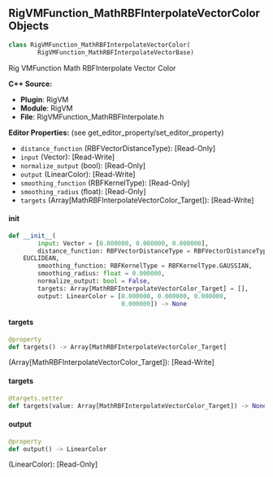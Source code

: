 ## RigVMFunction_MathRBFInterpolateVectorColor Objects

```python
class RigVMFunction_MathRBFInterpolateVectorColor(
        RigVMFunction_MathRBFInterpolateVectorBase)
```

Rig VMFunction Math RBFInterpolate Vector Color

**C++ Source:**

- **Plugin**: RigVM
- **Module**: RigVM
- **File**: RigVMFunction_MathRBFInterpolate.h

**Editor Properties:** (see get_editor_property/set_editor_property)

- ``distance_function`` (RBFVectorDistanceType):  [Read-Only]
- ``input`` (Vector):  [Read-Write]
- ``normalize_output`` (bool):  [Read-Only]
- ``output`` (LinearColor):  [Read-Write]
- ``smoothing_function`` (RBFKernelType):  [Read-Only]
- ``smoothing_radius`` (float):  [Read-Only]
- ``targets`` (Array[MathRBFInterpolateVectorColor_Target]):  [Read-Write]

<a id="unreal.RigVMFunction_MathRBFInterpolateVectorColor.__init__"></a>

#### __init__

```python
def __init__(
        input: Vector = [0.000000, 0.000000, 0.000000],
        distance_function: RBFVectorDistanceType = RBFVectorDistanceType.
    EUCLIDEAN,
        smoothing_function: RBFKernelType = RBFKernelType.GAUSSIAN,
        smoothing_radius: float = 0.000000,
        normalize_output: bool = False,
        targets: Array[MathRBFInterpolateVectorColor_Target] = [],
        output: LinearColor = [0.000000, 0.000000, 0.000000,
                               0.000000]) -> None
```

<a id="unreal.RigVMFunction_MathRBFInterpolateVectorColor.targets"></a>

#### targets

```python
@property
def targets() -> Array[MathRBFInterpolateVectorColor_Target]
```

(Array[MathRBFInterpolateVectorColor_Target]):  [Read-Write]

<a id="unreal.RigVMFunction_MathRBFInterpolateVectorColor.targets"></a>

#### targets

```python
@targets.setter
def targets(value: Array[MathRBFInterpolateVectorColor_Target]) -> None
```

<a id="unreal.RigVMFunction_MathRBFInterpolateVectorColor.output"></a>

#### output

```python
@property
def output() -> LinearColor
```

(LinearColor):  [Read-Only]

<a id="unreal.RigUnit_MathRBFInterpolateVectorColor"></a>